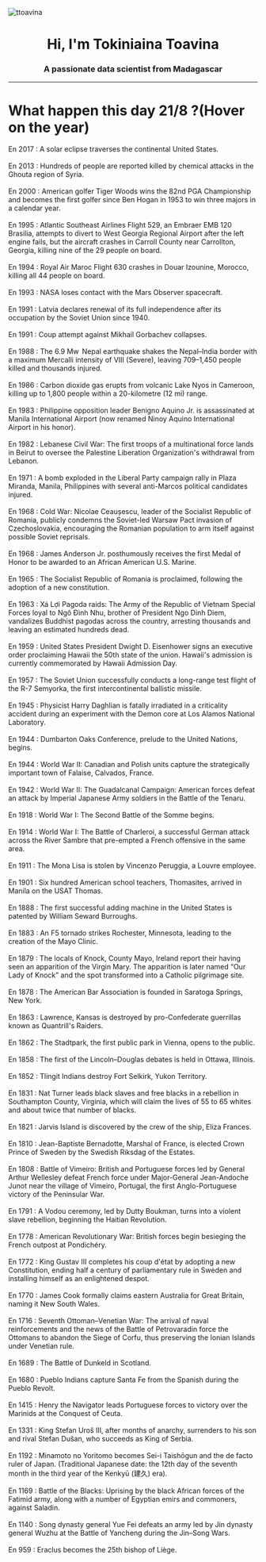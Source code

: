 
<p align="left"> <img src="https://komarev.com/ghpvc/?username=ttoavina&label=Profile%20views&color=0e75b6&style=flat" alt="ttoavina" /> </p>
<h1 align="center">Hi, I'm Tokiniaina Toavina</h1>
<h3 align="center">A passionate data scientist from Madagascar</h3>
    
<hr/>
<h1> What happen this day 21/8 ?(Hover on the year)</h1>

En 2017 : A solar eclipse traverses the continental United States.
<br/><br/>
En 2013 : Hundreds of people are reported killed by chemical attacks in the Ghouta region of Syria.
<br/><br/>
En 2000 : American golfer Tiger Woods wins the 82nd PGA Championship and becomes the first golfer since Ben Hogan in 1953 to win three majors in a calendar year.
<br/><br/>
En 1995 : Atlantic Southeast Airlines Flight 529, an Embraer EMB 120 Brasilia, attempts to divert to West Georgia Regional Airport after the left engine fails, but the aircraft crashes in Carroll County near Carrollton, Georgia, killing nine of the 29 people on board.
<br/><br/>
En 1994 : Royal Air Maroc Flight 630 crashes in Douar Izounine, Morocco, killing all 44 people on board.
<br/><br/>
En 1993 : NASA loses contact with the Mars Observer spacecraft.
<br/><br/>
En 1991 : Latvia declares renewal of its full independence after its occupation by the Soviet Union since 1940.
<br/><br/>
En 1991 : Coup attempt against Mikhail Gorbachev collapses.
<br/><br/>
En 1988 : The 6.9 Mw  Nepal earthquake shakes the Nepal–India border with a maximum Mercalli intensity of VIII (Severe), leaving 709–1,450 people killed and thousands injured.
<br/><br/>
En 1986 : Carbon dioxide gas erupts from volcanic Lake Nyos in Cameroon, killing up to 1,800 people within a 20-kilometre (12 mi) range.
<br/><br/>
En 1983 : Philippine opposition leader Benigno Aquino Jr. is assassinated at Manila International Airport (now renamed Ninoy Aquino International Airport in his honor).
<br/><br/>
En 1982 : Lebanese Civil War: The first troops of a multinational force lands in Beirut to oversee the Palestine Liberation Organization's withdrawal from Lebanon.
<br/><br/>
En 1971 : A bomb exploded in the Liberal Party campaign rally in Plaza Miranda, Manila, Philippines with several anti-Marcos political candidates injured.
<br/><br/>
En 1968 : Cold War: Nicolae Ceaușescu, leader of the Socialist Republic of Romania, publicly condemns the Soviet-led Warsaw Pact invasion of Czechoslovakia, encouraging the Romanian population to arm itself against possible Soviet reprisals.
<br/><br/>
En 1968 : James Anderson Jr. posthumously receives the first Medal of Honor to be awarded to an African American U.S. Marine.
<br/><br/>
En 1965 : The Socialist Republic of Romania is proclaimed, following the adoption of a new constitution.
<br/><br/>
En 1963 : Xá Lợi Pagoda raids: The Army of the Republic of Vietnam Special Forces loyal to Ngô Đình Nhu, brother of President Ngo Dinh Diem, vandalizes Buddhist pagodas across the country, arresting thousands and leaving an estimated hundreds dead.
<br/><br/>
En 1959 : United States President Dwight D. Eisenhower signs an executive order proclaiming Hawaii the 50th state of the union. Hawaii's admission is currently commemorated by Hawaii Admission Day.
<br/><br/>
En 1957 : The Soviet Union successfully conducts a long-range test flight of the R-7 Semyorka, the first intercontinental ballistic missile.
<br/><br/>
En 1945 : Physicist Harry Daghlian is fatally irradiated in a criticality accident during an experiment with the Demon core at Los Alamos National Laboratory.
<br/><br/>
En 1944 : Dumbarton Oaks Conference, prelude to the United Nations, begins.
<br/><br/>
En 1944 : World War II: Canadian and Polish units capture the strategically important town of Falaise, Calvados, France.
<br/><br/>
En 1942 : World War II: The Guadalcanal Campaign: American forces defeat an attack by Imperial Japanese Army soldiers in the Battle of the Tenaru.
<br/><br/>
En 1918 : World War I: The Second Battle of the Somme begins.
<br/><br/>
En 1914 : World War I: The Battle of Charleroi, a successful German attack across the River Sambre that pre-empted a French offensive in the same area.
<br/><br/>
En 1911 : The Mona Lisa is stolen by Vincenzo Peruggia, a Louvre employee.
<br/><br/>
En 1901 : Six hundred American school teachers, Thomasites, arrived in Manila on the USAT Thomas.
<br/><br/>
En 1888 : The first successful adding machine in the United States is patented by William Seward Burroughs.
<br/><br/>
En 1883 : An F5 tornado strikes Rochester, Minnesota, leading to the creation of the Mayo Clinic.
<br/><br/>
En 1879 : The locals of Knock, County Mayo, Ireland report their having seen an apparition of the Virgin Mary. The apparition is later named “Our Lady of Knock” and the spot transformed into a Catholic pilgrimage site.
<br/><br/>
En 1878 : The American Bar Association is founded in Saratoga Springs, New York.
<br/><br/>
En 1863 : Lawrence, Kansas is destroyed by pro-Confederate guerrillas known as Quantrill's Raiders.
<br/><br/>
En 1862 : The Stadtpark, the first public park in Vienna, opens to the public.
<br/><br/>
En 1858 : The first of the Lincoln–Douglas debates is held in Ottawa, Illinois.
<br/><br/>
En 1852 : Tlingit Indians destroy Fort Selkirk, Yukon Territory.
<br/><br/>
En 1831 : Nat Turner leads black slaves and free blacks in a rebellion in Southampton County, Virginia, which will claim the lives of 55 to 65 whites and about twice that number of blacks.
<br/><br/>
En 1821 : Jarvis Island is discovered by the crew of the ship, Eliza Frances.
<br/><br/>
En 1810 : Jean-Baptiste Bernadotte, Marshal of France, is elected Crown Prince of Sweden by the Swedish Riksdag of the Estates.
<br/><br/>
En 1808 : Battle of Vimeiro: British and Portuguese forces led by General Arthur Wellesley defeat French force under Major-General Jean-Andoche Junot near the village of Vimeiro, Portugal, the first Anglo-Portuguese victory of the Peninsular War.
<br/><br/>
En 1791 : A Vodou ceremony, led by Dutty Boukman, turns into a violent slave rebellion, beginning the Haitian Revolution.
<br/><br/>
En 1778 : American Revolutionary War: British forces begin besieging the French outpost at Pondichéry.
<br/><br/>
En 1772 : King Gustav III completes his coup d'état by adopting a new Constitution, ending half a century of parliamentary rule in Sweden and installing himself as an enlightened despot.
<br/><br/>
En 1770 : James Cook formally claims eastern Australia for Great Britain, naming it New South Wales.
<br/><br/>
En 1716 : Seventh Ottoman–Venetian War: The arrival of naval reinforcements and the news of the Battle of Petrovaradin force the Ottomans to abandon the Siege of Corfu, thus preserving the Ionian Islands under Venetian rule.
<br/><br/>
En 1689 : The Battle of Dunkeld in Scotland.
<br/><br/>
En 1680 : Pueblo Indians capture Santa Fe from the Spanish during the Pueblo Revolt.
<br/><br/>
En 1415 : Henry the Navigator leads Portuguese forces to victory over the Marinids at the Conquest of Ceuta.
<br/><br/>
En 1331 : King Stefan Uroš III, after months of anarchy, surrenders to his son and rival Stefan Dušan, who succeeds as King of Serbia.
<br/><br/>
En 1192 : Minamoto no Yoritomo becomes Sei-i Taishōgun and the de facto ruler of Japan. (Traditional Japanese date: the 12th day of the seventh month in the third year of the Kenkyū (建久) era).
<br/><br/>
En 1169 : Battle of the Blacks: Uprising by the black African forces of the Fatimid army, along with a number of Egyptian emirs and commoners, against Saladin.
<br/><br/>
En 1140 : Song dynasty general Yue Fei defeats an army led by Jin dynasty general Wuzhu at the Battle of Yancheng during the Jin–Song Wars.
<br/><br/>
En 959 : Eraclus becomes the 25th bishop of Liège.
<br/><br/>
